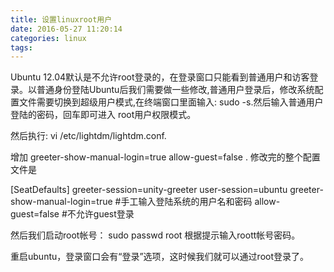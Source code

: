 ```yaml
---
title: 设置linuxroot用户
date: 2016-05-27 11:20:14
categories: linux
tags:
---
```

Ubuntu 12.04默认是不允许root登录的，在登录窗口只能看到普通用户和访客登录。以普通身份登陆Ubuntu后我们需要做一些修改,普通用户登录后，修改系统配置文件需要切换到超级用户模式,在终端窗口里面输入: sudo  -s.然后输入普通用户登陆的密码，回车即可进入 root用户权限模式。

然后执行: vi /etc/lightdm/lightdm.conf.

增加 greeter-show-manual-login=true  allow-guest=false  . 修改完的整个配置文件是

[SeatDefaults]
greeter-session=unity-greeter
user-session=ubuntu
greeter-show-manual-login=true #手工输入登陆系统的用户名和密码
allow-guest=false   #不允许guest登录

然后我们启动root帐号：
sudo passwd root
根据提示输入roott帐号密码。

重启ubuntu，登录窗口会有“登录”选项，这时候我们就可以通过root登录了。